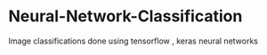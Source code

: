 # Neural-Network-Classification
Image classifications done using tensorflow , keras neural networks

